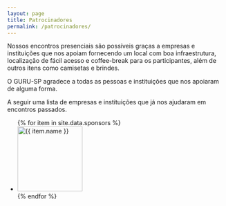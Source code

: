 ```yaml
---
layout: page
title: Patrocinadores
permalink: /patrocinadores/
---
```


<p>
  Nossos encontros presenciais são possíveis graças a empresas e instituições que nos apoiam fornecendo um local com boa infraestrutura, localização de fácil acesso e coffee-break para os participantes, além de outros itens como camisetas e brindes.
</p>

<p>
  O GURU-SP agradece a todas as pessoas e instituições que nos apoiaram de alguma forma.
</p>

<p>
  A seguir uma lista de empresas e instituições que já nos ajudaram em encontros passados.
</p>

<ul class="grid">
{% for item in site.data.sponsors %}
  <li>
    <a href="{{ item.url }}">
      <img width="150" src="/assets/images{{ item.logo.logo.thumb.url }}" title="{{ item.name }}">
    </a>
  </li>
{% endfor %}
</ul>
